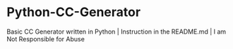 # Python-CC-Generator
Basic CC Generator written in Python | Instruction in the  README.md | I am Not Responsible for Abuse   

